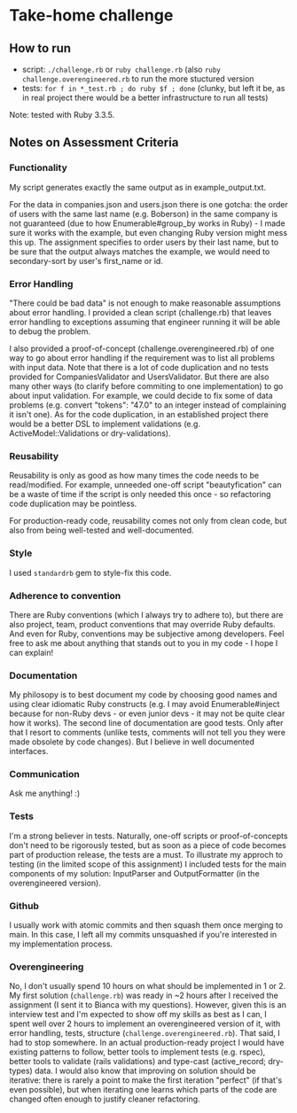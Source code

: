 # Take-home challenge

## How to run

* script: `./challenge.rb` or `ruby challenge.rb` (also `ruby challenge.overengineered.rb` to run the more stuctured
  version
* tests: `for f in *_test.rb ; do ruby $f ; done` (clunky, but left it be, as in real project there would be a better
  infrastructure to run all tests)

Note: tested with Ruby 3.3.5.

## Notes on Assessment Criteria

### Functionality

My script generates exactly the same output as in example_output.txt.

For the data in companies.json and users.json there is one gotcha: the order of users with the same last name (e.g.
Boberson) in the same company is not guaranteed (due to how Enumerable#group_by works in Ruby) - I made sure it works
with the example, but even changing Ruby version might mess this up. The assignment specifies to order users by their
last name, but to be sure that the output always matches the example, we would need to secondary-sort by user's
first_name or id.

### Error Handling

"There could be bad data" is not enough to make reasonable assumptions about error handling. I provided a clean script
(challenge.rb) that leaves error handling to exceptions assuming that engineer running it will be able to debug the
problem.

I also provided a proof-of-concept (challenge.overengineered.rb) of one way to go about error handling if the
requirement was to list all problems with input data. Note that there is a lot of code duplication and no tests provided
for CompaniesValidator and UsersValidator. But there are also many other ways (to clarify before commiting to one
implementation) to go about input validation. For example, we could decide to fix some of data problems (e.g. convert
"tokens": "47.0" to an integer instead of complaining it isn't one). As for the code duplication, in an established
project there would be a better DSL to implement validations (e.g. ActiveModel::Validations or dry-validations).

### Reusability

Reusability is only as good as how many times the code needs to be read/modified. For example, unneeded one-off script
"beautyfication" can be a waste of time if the script is only needed this once - so refactoring code duplication may be
pointless.

For production-ready code, reusability comes not only from clean code, but also from being well-tested and
well-documented.

### Style

I used `standardrb` gem to style-fix this code.

### Adherence to convention

There are Ruby conventions (which I always try to adhere to), but there are also project, team, product conventions that
may override Ruby defaults. And even for Ruby, conventions may be subjective among developers. Feel free to ask me
about anything that stands out to you in my code - I hope I can explain!

### Documentation

My philosopy is to best document my code by choosing good names and using clear idiomatic Ruby constructs (e.g. I may
avoid Enumerable#inject because for non-Ruby devs - or even junior devs - it may not be quite clear how it works).
The second line of documentation are good tests.
Only after that I resort to comments (unlike tests, comments will not tell you they were made obsolete by code changes).
But I believe in well documented interfaces.

### Communication

Ask me anything! :)

### Tests

I'm a strong believer in tests. Naturally, one-off scripts or proof-of-concepts don't need to be rigorously tested, but
as soon as a piece of code becomes part of production release, the tests are a must. To illustrate my approch to testing
(in the limited scope of this assignment) I included tests for the main components of my solution: InputParser and
OutputFormatter (in the overengineered version).

### Github

I usually work with atomic commits and then squash them once merging to main. In this case, I left all my commits
unsquashed if you're interested in my implementation process.

### Overengineering

No, I don't usually spend 10 hours on what should be implemented in 1 or 2. My first solution (`challenge.rb`) was ready
in ~2 hours after I received the assignment (I sent it to Bianca with my questions). However, given this is an interview
test and I'm expected to show off my skills as best as I can, I spent well over 2 hours to implement an overengineered
version of it, with error handling, tests, structure (`challenge.overengineered.rb`). That said, I had to stop
somewhere. In an actual production-ready project I would have existing patterns to follow, better tools to implement
tests (e.g. rspec), better tools to validate (rails validations) and type-cast (active_record; dry-types) data. I would
also know that improving on solution should be iterative: there is rarely a point to make the first iteration "perfect"
(if that's even possible), but when iterating one learns which parts of the code are changed often enough to justify
cleaner refactoring.
